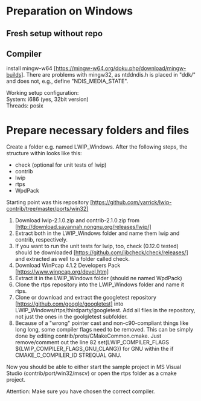 # Preparation on Windows

## Fresh setup without repo
## Compiler
install mingw-w64 [https://mingw-w64.org/doku.php/download/mingw-builds].
There are problems with mingw32, as ntddndis.h is placed in "ddk/" and does not, e.g., define "NDIS_MEDIA_STATE".

Working setup configuration:  
System: i686 (yes, 32bit version)  
Threads: posix

# Prepare necessary folders and files
Create a folder e.g. named LWIP_Windows.
After the following steps, the structure within looks like this:  
- check (optional for unit tests of lwip)
- contrib  
- lwip  
- rtps  
- WpdPack  

Starting point was this repository [https://github.com/yarrick/lwip-contrib/tree/master/ports/win32]
1. Download lwip-2.1.0.zip and contrib-2.1.0.zip from [http://download.savannah.nongnu.org/releases/lwip/]
2. Extract both in the LWIP_Windows folder and name them lwip and contrib, respectively.
3. If you want to run the unit tests for lwip, too, check (0.12.0 tested) should be downloaded [https://github.com/libcheck/check/releases/] and extracted as well to a folder called check.
3. Download WinPcap 4.1.2 Developers Pack [https://www.winpcap.org/devel.htm]
4. Extract it in the LWIP_Windows folder (should ne named WpdPack)
5. Clone the rtps repository into the LWIP_Windows folder and name it rtps.
6. Clone or download and extract the googletest repository [https://github.com/google/googletest] into LWIP_Windows/rtps/thirdparty/googletest.
Add all files in the repository, not just the ones in the goolgletest subfolder.
7. Because of a "wrong" pointer cast and non-c90-compliant things like long long, some compiler flags need to be removed. This can be simply done by editing contrib/prots/CMakeCommon.cmake. Just remove/comment out the line 82 set(LWIP_COMPILER_FLAGS ${LWIP_COMPILER_FLAGS_GNU_CLANG}) for GNU within the if CMAKE_C_COMPILER_ID STREQUAL GNU.


Now you should be able to either start the sample project in MS Visual Studio (contrib/port/win32/mscv) or open the rtps folder as a cmake project.

Attention:
Make sure you have chosen the correct compiler.
